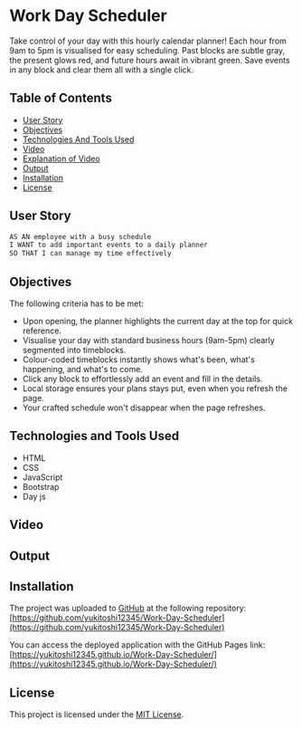 # Work Day Scheduler
Take control of your day with this hourly calendar planner! Each hour from 9am to 5pm is visualised for easy scheduling. Past blocks are subtle gray, the present glows red, and future hours await in vibrant green. Save events in any block and clear them all with a single click.

## Table of Contents

- [User Story](#user-story)
- [Objectives](#objectives)
- [Technologies And Tools Used](#technologies-and-tools-used)
- [Video](#video)
- [Explanation of Video](#explanation-of-video)
- [Output](#output)
- [Installation](#installation)
- [License](#license)

## User Story

```md
AS AN employee with a busy schedule
I WANT to add important events to a daily planner
SO THAT I can manage my time effectively
```

## Objectives
The following criteria has to be met:

- Upon opening, the planner highlights the current day at the top for quick reference.
- Visualise your day with standard business hours (9am-5pm) clearly  segmented into timeblocks.
- Colour-coded timeblocks instantly shows what's been, what's happening, and what's to come.
- Click any block to effortlessly add an event and fill in the details.
- Local storage ensures your plans stays put, even when you refresh the page.
- Your crafted schedule won't disappear when the page refreshes.

## Technologies and Tools Used
- HTML
- CSS
- JavaScript
- Bootstrap
- Day js


## Video



## Output

## Installation
The project was uploaded to [GitHub](https://github.com/) at the following repository:
[https://github.com/yukitoshi12345/Work-Day-Scheduler](https://github.com/yukitoshi12345/Work-Day-Scheduler)

You can access the deployed application with the GitHub Pages link:
[https://yukitoshi12345.github.io/Work-Day-Scheduler/](https://yukitoshi12345.github.io/Work-Day-Scheduler/)

## License
This project is licensed under the [MIT License](https://github.com/Yukitoshi12345/Work-Day-Scheduler/blob/main/LICENSE).